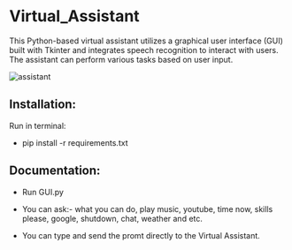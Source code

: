 # Virtual_Assistant
This Python-based virtual assistant utilizes a graphical user interface (GUI) built with Tkinter and integrates speech recognition to interact with users. The assistant can perform various tasks based on user input.


![assistant](https://github.com/janithScript/Virtual_Assistant/assets/127806197/261e13dd-b9d1-46e5-a372-d30d91cfd751)


 

## Installation:            


Run in terminal:           
* pip install -r requirements.txt


## Documentation:     

* Run GUI.py

* You can ask:- what you can do, play music, youtube, time now, skills please, google, shutdown, chat, weather and etc.

* You can type and send the promt directly to the Virtual Assistant.
